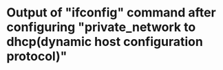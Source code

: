 # Output of "ifconfig" command after configuring "private_network to dhcp(dynamic host configuration protocol)"

